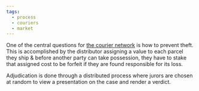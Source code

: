 ```yaml
---
tags:
  - process
  - couriers
  - market
---
```

One of the central questions for [the courier network](Constant%20Couriering.md) is how to prevent theft. This is accomplished by the distributor assigning a value to each parcel they ship & before another party can take possession, they have to stake that assigned cost to be forfeit if they are found responsible for its loss.

Adjudication is done through a distributed process where jurors are chosen at random to view a presentation on the case and render a verdict.